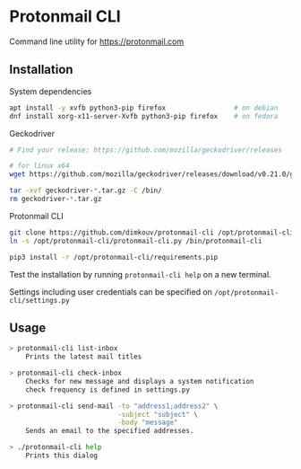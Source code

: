 # Protonmail CLI
Command line utility for https://protonmail.com

## Installation
System dependencies
```bash
apt install -y xvfb python3-pip firefox                 # on debian
dnf install xorg-x11-server-Xvfb python3-pip firefox    # on fedora
```

Geckodriver
```bash
# Find your release: https://github.com/mozilla/geckodriver/releases

# for linux x64
wget https://github.com/mozilla/geckodriver/releases/download/v0.21.0/geckodriver-v0.21.0-linux64.tar.gz

tar -xvf geckodriver-*.tar.gz -C /bin/
rm geckodriver-*.tar.gz
```

Protonmail CLI
```bash
git clone https://github.com/dimkouv/protonmail-cli /opt/protonmail-cli
ln -s /opt/protonmail-cli/protonmail-cli.py /bin/protonmail-cli

pip3 install -r /opt/protonmail-cli/requirements.pip
```

Test the installation by running `protonmail-cli help` on a new terminal.

Settings including user credentials can be specified on `/opt/protonmail-cli/settings.py`

## Usage

```bash
> protonmail-cli list-inbox
    Prints the latest mail titles

> protonmail-cli check-inbox
    Checks for new message and displays a system notification
    check frequency is defined in settings.py

> protonmail-cli send-mail -to "address1;address2" \
                           -subject "subject" \
                           -body "message"
    Sends an email to the specified addresses.

> ./protonmail-cli help
    Prints this dialog
```
